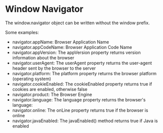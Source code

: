 # Window Navigator

The window.navigator object can be written without the window prefix.

Some examples:

- navigator.appName: Browser Application Name
- navigator.appCodeName: Browser Application Code Name
- navigator.appVersion: The appVersion property returns version information about the browser
- navigator.userAgent: The userAgent property returns the user-agent header sent by the browser to
  the server
- navigator.platform: The platform property returns the browser platform (operating system)
- navigator.cookieEnabled: The cookieEnabled property returns true if cookies are enabled, otherwise
  false
- navigator.product: The Browser Engine
- navigator.language: The language property returns the browser's language:
- navigator.online: The onLine property returns true if the browser is online
- navigator.javaEnabled: The javaEnabled() method returns true if Java is enabled
